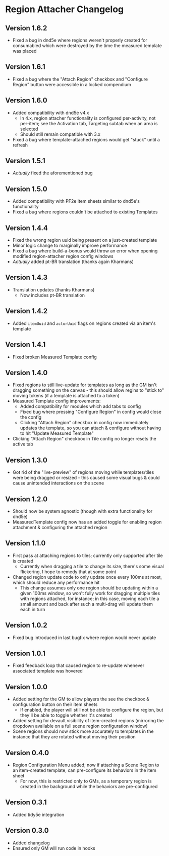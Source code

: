 # Region Attacher Changelog

## Version 1.6.2
- Fixed a bug in dnd5e where regions weren't properly created for consumabled which were destroyed by the time the measured template was placed

## Version 1.6.1
- Fixed a bug where the "Attach Region" checkbox and "Configure Region" button were accessible in a locked compendium

## Version 1.6.0
- Added compatibility with dnd5e v4.x
    - In 4.x, region attacher functionality is configured per-activity, not per-item; see the Activation tab, Targeting subtab when an area is selected
    - Should still remain compatible with 3.x
- Fixed a bug where template-attached regions would get "stuck" until a refresh

## Version 1.5.1
- _Actually_ fixed the aforementioned bug

## Version 1.5.0
- Added compatibility with PF2e item sheets similar to dnd5e's functionality
- Fixed a bug where regions couldn't be attached to existing Templates

## Version 1.4.4
- Fixed the wrong region uuid being present on a just-created template
- Minor logic change to marginally improve performance
- Fixed a bug where build-a-bonus would throw an error when opening modified region-attacher region config windows
- _Actually_ added pt-BR translation (thanks again Kharmans)

## Version 1.4.3
- Translation updates (thanks Kharmans)
    - Now includes pt-BR translation

## Version 1.4.2
- Added `itemUuid` and `actorUuid` flags on regions created via an item's template

## Version 1.4.1
- Fixed broken Measured Template config

## Version 1.4.0
- Fixed regions to still live-update for templates as long as the GM isn't dragging something on the canvas - this should allow regins to "stick to" moving tokens (if a template is attached to a token)
- Measured Template config improvements:
    - Added compatibility for modules which add tabs to config
    - Fixed bug where pressing "Configure Region" in config would close the config
    - Clicking "Attach Region" checkbox in config now immediately updates the template, so you can attach & configure without having to hit "Update Measured Template"
- Clicking "Attach Region" checkbox in Tile config no longer resets the active tab

## Version 1.3.0
- Got rid of the "live-preview" of regions moving while templates/tiles were being dragged or resized - this caused some visual bugs & could cause unintended interactions on the scene

## Version 1.2.0
- Should now be system agnostic (though with extra functionality for dnd5e)
- MeasuredTemplate config now has an added toggle for enabling region attachment & configuring the attached region

## Version 1.1.0
- First pass at attaching regions to tiles; currently only supported after tile is created
    - Currently when dragging a tile to change its size, there's some visual flickering, I hope to remedy that at some point
- Changed region update code to only update once every 100ms at most, which should reduce any performance hit
    - This change assumes only one region should be updating within a given 100ms window, so won't fully work for dragging multiple tiles with regions attached, for instance; in this case, moving each tile a small amount and back after such a multi-drag will update them each in turn

## Version 1.0.2
- Fixed bug introduced in last bugfix where region would never update

## Version 1.0.1
- Fixed feedback loop that caused region to re-update whenever associated template was hovered

## Version 1.0.0
- Added setting for the GM to allow players the see the checkbox & configuration button on their item sheets
    - If enabled, the player will still not be able to configure the region, but they'll be able to toggle whether it's created
- Added setting for devault visibility of item-created regions (mirroring the dropdown available on a full scene region configuration window)
- Scene regions should now stick more accurately to templates in the instance that they are rotated without moving their position

## Version 0.4.0
- Region Configuration Menu added; now if attaching a Scene Region to an item-created template, can pre-configure its behaviors in the item sheet
    - For now, this is restricted only to GMs, as a temporary region is created in the background while the behaviors are pre-configured

## Version 0.3.1
- Added tidy5e integration

## Version 0.3.0
- Added changelog
- Ensured only GM will run code in hooks
